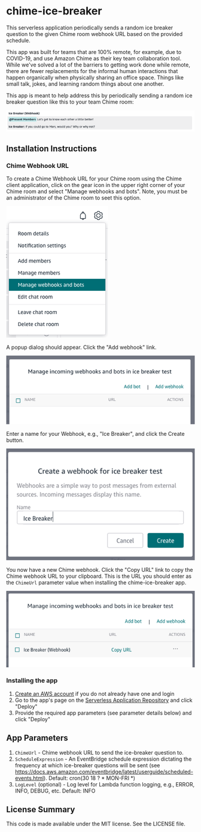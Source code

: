 # chime-ice-breaker

This serverless application periodically sends a random ice breaker question to the given Chime room webhook URL based on the provided schedule.

This app was built for teams that are 100% remote, for example, due to COVID-19, and use Amazon Chime as their key team collaboration tool. While we've solved a lot of the barriers to getting work done while remote, there are fewer replacements for the informal human interactions that happen organically when physically sharing an office space. Things like small talk, jokes, and learning random things about one another.

This app is meant to help address this by periodically sending a random ice breaker question like this to your team Chime room:

![ice breaker question screenshot](https://github.com/jlhood/chime-ice-breaker/raw/master/images/example-screenshot.png)

## Installation Instructions

### Chime Webhook URL

To create a Chime Webhook URL for your Chime room using the Chime client application, click on the gear icon in the upper right corner of your Chime room and select "Manage webhooks and bots". Note, you must be an administrator of the Chime room to seet this option.

![webhook setup 1](https://github.com/jlhood/chime-ice-breaker/raw/master/images/webhook-setup-1.png)

A popup dialog should appear. Click the "Add webhook" link.

![webhook setup 2](https://github.com/jlhood/chime-ice-breaker/raw/master/images/webhook-setup-2.png)

Enter a name for your Webhook, e.g., "Ice Breaker", and click the Create button.

![webhook setup 3](https://github.com/jlhood/chime-ice-breaker/raw/master/images/webhook-setup-3.png)

You now have a new Chime webhook. Click the "Copy URL" link to copy the Chime webhook URL to your clipboard. This is the URL you should enter as the `ChimeUrl` parameter value when installing the chime-ice-breaker app.

![webhook setup 4](https://github.com/jlhood/chime-ice-breaker/raw/master/images/webhook-setup-4.png)

### Installing the app

1. [Create an AWS account](https://portal.aws.amazon.com/gp/aws/developer/registration/index.html) if you do not already have one and login
1. Go to the app's page on the [Serverless Application Repository](https://serverlessrepo.aws.amazon.com/applications/arn:aws:serverlessrepo:us-east-1:277187709615:applications~chime-ice-breaker) and click "Deploy"
1. Provide the required app parameters (see parameter details below) and click "Deploy"

## App Parameters

1. `ChimeUrl` - Chime webhook URL to send the ice-breaker question to.
1. `ScheduleExpression` - An EventBridge schedule expression dictating the frequency at which ice-breaker questions will be sent (see https://docs.aws.amazon.com/eventbridge/latest/userguide/scheduled-events.html). Default: cron(30 18 ? * MON-FRI *)
1. `LogLevel` (optional) - Log level for Lambda function logging, e.g., ERROR, INFO, DEBUG, etc. Default: INFO

## License Summary

This code is made available under the MIT license. See the LICENSE file.